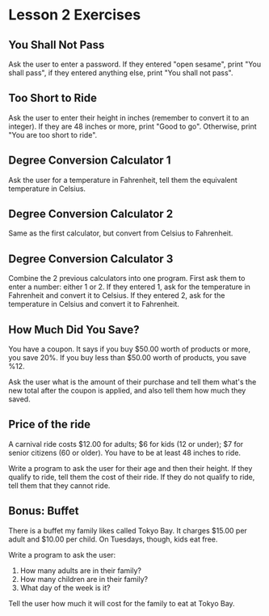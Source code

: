# Lesson 2 Exercises

## You Shall Not Pass

Ask the user to enter a password. If they entered "open sesame", print
"You shall pass", if they entered anything else, print "You shall not pass".

## Too Short to Ride

Ask the user to enter their height in inches (remember to convert it to an
  integer). If they are 48 inches or more, print "Good to go". Otherwise,
  print "You are too short to ride".

## Degree Conversion Calculator 1

Ask the user for a temperature in Fahrenheit, tell them the equivalent
temperature in Celsius.

## Degree Conversion Calculator 2

Same as the first calculator, but convert from Celsius to Fahrenheit.

## Degree Conversion Calculator 3

Combine the 2 previous calculators into one program. First ask them to enter
a number: either 1 or 2. If they entered 1, ask for the temperature in
Fahrenheit and convert it to Celsius. If they entered 2, ask for the
temperature in Celsius and convert it to Fahrenheit.

## How Much Did You Save?

You have a coupon. It says if you buy $50.00 worth of products or more,
you save 20%. If you buy less than $50.00 worth of products, you save %12.

Ask the user what is the amount of their purchase and tell them what's the
new total after the coupon is applied, and also tell them how much they saved.

## Price of the ride

A carnival ride costs $12.00 for adults; $6 for kids (12 or under);
$7 for senior citizens (60 or older). You have to be at least 48 inches to
ride.

Write a program to ask the user for their age and then their height. If
they qualify to ride, tell them the cost of their ride. If they do not
qualify to ride, tell them that they cannot ride.

## Bonus: Buffet

There is a buffet my family likes called Tokyo Bay. It charges $15.00 per
adult and $10.00 per child. On Tuesdays, though, kids eat free.

Write a program to ask the user:

1. How many adults are in their family?
2. How many children are in their family?
3. What day of the week is it?

Tell the user how much it will cost for the family to eat at Tokyo Bay.
